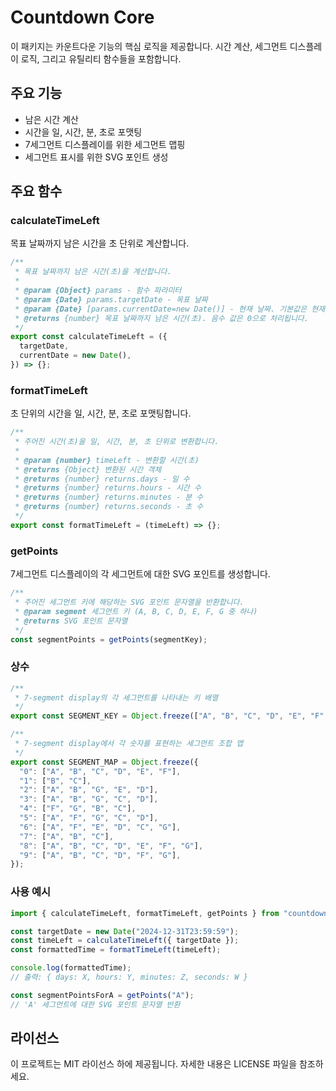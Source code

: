 # Countdown Core

이 패키지는 카운트다운 기능의 핵심 로직을 제공합니다. 시간 계산, 세그먼트 디스플레이 로직, 그리고 유틸리티 함수들을 포함합니다.

## 주요 기능

- 남은 시간 계산
- 시간을 일, 시간, 분, 초로 포맷팅
- 7세그먼트 디스플레이를 위한 세그먼트 맵핑
- 세그먼트 표시를 위한 SVG 포인트 생성

## 주요 함수

### calculateTimeLeft

목표 날짜까지 남은 시간을 초 단위로 계산합니다.

```javascript
/**
 * 목표 날짜까지 남은 시간(초)을 계산합니다.
 *
 * @param {Object} params - 함수 파라미터
 * @param {Date} params.targetDate - 목표 날짜
 * @param {Date} [params.currentDate=new Date()] - 현재 날짜. 기본값은 현재 시간입니다.
 * @returns {number} 목표 날짜까지 남은 시간(초). 음수 값은 0으로 처리됩니다.
 */
export const calculateTimeLeft = ({
  targetDate,
  currentDate = new Date(),
}) => {};
```

### formatTimeLeft

초 단위의 시간을 일, 시간, 분, 초로 포맷팅합니다.

```js
/**
 * 주어진 시간(초)을 일, 시간, 분, 초 단위로 변환합니다.
 *
 * @param {number} timeLeft - 변환할 시간(초)
 * @returns {Object} 변환된 시간 객체
 * @returns {number} returns.days - 일 수
 * @returns {number} returns.hours - 시간 수
 * @returns {number} returns.minutes - 분 수
 * @returns {number} returns.seconds - 초 수
 */
export const formatTimeLeft = (timeLeft) => {};
```

### getPoints

7세그먼트 디스플레이의 각 세그먼트에 대한 SVG 포인트를 생성합니다.

```js
/**
 * 주어진 세그먼트 키에 해당하는 SVG 포인트 문자열을 반환합니다.
 * @param segment 세그먼트 키 (A, B, C, D, E, F, G 중 하나)
 * @returns SVG 포인트 문자열
 */
const segmentPoints = getPoints(segmentKey);
```

### 상수

```ts
/**
 * 7-segment display의 각 세그먼트를 나타내는 키 배열
 */
export const SEGMENT_KEY = Object.freeze(["A", "B", "C", "D", "E", "F", "G"]);

/**
 * 7-segment display에서 각 숫자를 표현하는 세그먼트 조합 맵
 */
export const SEGMENT_MAP = Object.freeze({
  "0": ["A", "B", "C", "D", "E", "F"],
  "1": ["B", "C"],
  "2": ["A", "B", "G", "E", "D"],
  "3": ["A", "B", "G", "C", "D"],
  "4": ["F", "G", "B", "C"],
  "5": ["A", "F", "G", "C", "D"],
  "6": ["A", "F", "E", "D", "C", "G"],
  "7": ["A", "B", "C"],
  "8": ["A", "B", "C", "D", "E", "F", "G"],
  "9": ["A", "B", "C", "D", "F", "G"],
});
```

### 사용 예시

```js
import { calculateTimeLeft, formatTimeLeft, getPoints } from "countdown-core";

const targetDate = new Date("2024-12-31T23:59:59");
const timeLeft = calculateTimeLeft({ targetDate });
const formattedTime = formatTimeLeft(timeLeft);

console.log(formattedTime);
// 출력: { days: X, hours: Y, minutes: Z, seconds: W }

const segmentPointsForA = getPoints("A");
// 'A' 세그먼트에 대한 SVG 포인트 문자열 반환
```

## 라이선스

이 프로젝트는 MIT 라이선스 하에 제공됩니다. 자세한 내용은 LICENSE 파일을 참조하세요.
